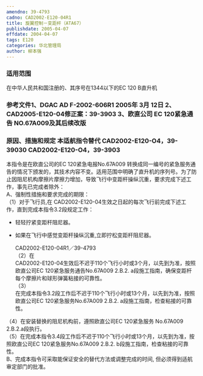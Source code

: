```yaml
---
amendno: 39-4793  
cadno: CAD2002-E120-04R1  
title: 旋翼控制－变距杆（ATA67）  
publishdate: 2005-04-07  
effdate: 2004-04-07  
tags: E120  
categories: 华北管理局  
author: 柳本强  
---
```

  
### 适用范围  
在中华人民共和国注册的、其序号在1344以下的EC 120 B直升机  
  
<!--more-->  
### 参考文件1、DGAC AD F-2002-606R1 2005年 3月 12日 2、CAD2005-E120-04修正案：39-3903 3、欧直公司 EC 120紧急通告 NO.67A009及其后续改版  
  
### 原因、措施和规定 本适航指令替代 CAD2002-E120-O4，39-39030  CAD2002-E120-O4，39-3903  
本指令是在欧直公司的EC 120紧急电报No.67A009 转换成同一编号的紧急服务通告的情况下颁发的，其技术内容不变。适用范围中明确了直升机的序列号。为了防止因阻尼机构摩擦片摩擦力增加，导致飞行中变距杆操纵沉重，要求完成下述工作，事先已完成者除外：  
A、强制性措施和要求完成的期限：  
（1）对于飞行员,在 CAD2002-E120-04生效之日起的每次飞行前完成下述工作，直到完成本指令3.2段规定工作：  
- 轻轻拧紧变距杆阻尼器。  
- 如果在飞行中感觉变距杆操纵沉重,立即拧松变距杆阻尼器。  
  
  CAD2002-E120-04R1／39-4793  
（2）在  
CAD2002-E120-04生效后不迟于110个飞行小时或3个月，以先到为准，按照欧直公司EC 120紧急服务通告No.67A009 2.B.2. a段施工指南，确保变距杆每个摩擦片和球形弹簧粘接的可靠性。  
（3）  
在完成本指令3.2段工作后不迟于110个飞行小时或13个月，以先到为准，按照欧直公司EC 120紧急服务No.67A009 2.B.2. a段施工指南，检查粘接的可靠性。  
  
（4）在安装替换的阻尼机构前，遵照欧直公司EC 120紧急服务 No.67A009  
2.B.2.a段执行。  
（5）在完成本指令3.4段工作后不迟于110个飞行小时或13个月，以先到为准，按照欧直公司EC 120紧急服务No.67A009 2.B.2. b段施工指南，检查粘接的可靠性。  
B、完成本指令可采取能保证安全的替代方法或调整完成的时间, 但必须得到适航审定部门的批准。  
